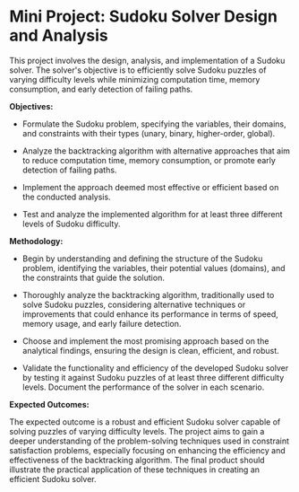 # Mini Project: Sudoku Solver Design and Analysis

This project involves the design, analysis, and implementation of a Sudoku solver. The solver's objective is to efficiently solve Sudoku puzzles of varying difficulty levels while minimizing computation time, memory consumption, and early detection of failing paths.

**Objectives:**

- Formulate the Sudoku problem, specifying the variables, their domains, and constraints with their types (unary, binary, higher-order, global).

- Analyze the backtracking algorithm with alternative approaches that aim to reduce computation time, memory consumption, or promote early detection of failing paths.

- Implement the approach deemed most effective or efficient based on the conducted analysis.

- Test and analyze the implemented algorithm for at least three different levels of Sudoku difficulty.

**Methodology:**

- Begin by understanding and defining the structure of the Sudoku problem, identifying the variables, their potential values (domains), and the constraints that guide the solution.

- Thoroughly analyze the backtracking algorithm, traditionally used to solve Sudoku puzzles, considering alternative techniques or improvements that could enhance its performance in terms of speed, memory usage, and early failure detection.

- Choose and implement the most promising approach based on the analytical findings, ensuring the design is clean, efficient, and robust.

- Validate the functionality and efficiency of the developed Sudoku solver by testing it against Sudoku puzzles of at least three different difficulty levels. Document the performance of the solver in each scenario.

**Expected Outcomes:**

The expected outcome is a robust and efficient Sudoku solver capable of solving puzzles of varying difficulty levels. The project aims to gain a deeper understanding of the problem-solving techniques used in constraint satisfaction problems, especially focusing on enhancing the efficiency and effectiveness of the backtracking algorithm. The final product should illustrate the practical application of these techniques in creating an efficient Sudoku solver.

